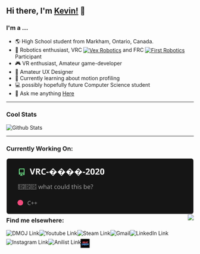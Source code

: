 ## Hi there, I'm [Kevin!](https://www.ynng.ca) 👋

### I'm a ...
- 🌎 High School student from Markham, Ontario, Canada.
- 🔌 Robotics enthusiast, VRC <a href="https://www.vex.com/competition"> <img align="center" alt="Vex Robotics" height = "16px" src = "https://raw.githubusercontent.com/Ynng/Ynng/master/vex.png"></a> and FRC <a href="https://www.firstinspires.org/robotics/frc"><img align="center" alt="First Robotics" height = "16px" src = "https://raw.githubusercontent.com/Ynng/Ynng/master/first.jpg"></a> Participant
- 🎮 VR enthusiast, Amateur game-developer
- 🎨 Amateur UX Designer
- 📓 Currently learning about motion profiling
- 💻 possibly hopefully future Computer Science student
- 💬 Ask me anything [Here](https://github.com/Ynng/Ynng/issues)

----

### Cool Stats

![Github Stats](https://github-readme-stats.vercel.app/api?username=Ynng&count_private=true)

----

### Currently Working On:

<a href="#">
  <img align="left" src="https://raw.githubusercontent.com/Ynng/Ynng/master/vex.svg" />
</a>
<a href="https://github.com/Ynng/Highschool-Discord">
  <img align="right" src="https://github-readme-stats.vercel.app/api/pin/?username=Ynng&repo=Highschool-Discord" />
</a>


<br/>
<br/>
<br/>
<br/>
<br/>
<br/>
<br/>

----

### Find me elsewhere:
[<img align="left" alt="DMOJ Link" height = "24px" src = "https://raw.githubusercontent.com/Ynng/Ynng/master/dmoj.png">](https://dmoj.ca/user/Ynng11626)
[<img align="left" alt="Youtube Link" height = "24px" src = "https://raw.githubusercontent.com/Ynng/Ynng/master/youtube.png">](https://www.youtube.com/channel/UC5qAOjtSdCkPEy1BUM78ruw?view_as=subscriber)
[<img align="left" alt="Steam Link" height = "24px" src = "https://raw.githubusercontent.com/Ynng/Ynng/master/steam.png">](https://steamcommunity.com/id/Ynnnng/)
[<img align="left" alt="Gmail" height = "24px" src = "https://raw.githubusercontent.com/Ynng/Ynng/master/gmail.png">](mailto:kh.kevinhuang.03@gmail.com)
[<img align="left" alt="LinkedIn Link" height = "24px" src = "https://raw.githubusercontent.com/Ynng/Ynng/master/linkedin.png">](https://www.linkedin.com/in/kevin-huang-b67b9817a/)
[<img align="left" alt="Instagram Link" height = "24px" src = "https://raw.githubusercontent.com/Ynng/Ynng/master/instagram.png">](https://www.instagram.com/_ynng_/)
[<img align="left" alt="Anilist Link" height = "24px" src = "https://raw.githubusercontent.com/Ynng/Ynng/master/anilist.png">](https://anilist.co/user/Ynng/)
[<img align="left" alt="Score Saber (Beat Saber) Link" height = "24px" src = "https://raw.githubusercontent.com/Ynng/Ynng/master/beatsaber.png">](https://scoresaber.com/u/76561198283405458)
